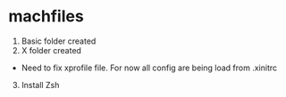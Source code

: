 # machfiles

1) Basic folder created
2) X folder created
  - Need to fix xprofile file. For now all config are being load from .xinitrc

3) Install Zsh
